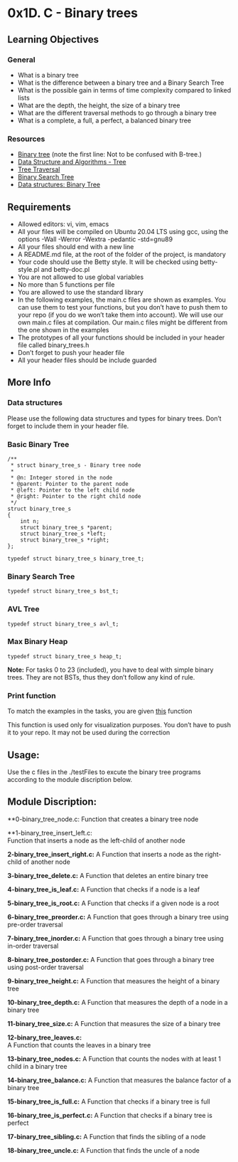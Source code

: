 # 0x1D. C - Binary trees


## Learning Objectives
### General
* What is a binary tree
* What is the difference between a binary tree and a Binary Search Tree
* What is the possible gain in terms of time complexity compared to linked lists
* What are the depth, the height, the size of a binary tree
* What are the different traversal methods to go through a binary tree
* What is a complete, a full, a perfect, a balanced binary tree

### Resources
* [Binary tree](https://alx-intranet.hbtn.io/rltoken/1F2x42-8vUbOmU4L1C1KMg) (note the first line: Not to be confused with B-tree.)
* [Data Structure and Algorithms - Tree](https://alx-intranet.hbtn.io/rltoken/QmcTMCkQyrgMjrqoWxYdhw)
* [Tree Traversal](https://alx-intranet.hbtn.io/rltoken/nMxoYQdZR_guroan8JeqBQ)
* [Binary Search Tree](https://alx-intranet.hbtn.io/rltoken/qO5dBlMnYJzbaWG3xVpcnQ)
* [Data structures: Binary Tree](https://alx-intranet.hbtn.io/rltoken/BeyJ2gjlE7_djwRiDyeHig)

## Requirements
* Allowed editors: vi, vim, emacs
* All your files will be compiled on Ubuntu 20.04 LTS using gcc, using the options -Wall -Werror -Wextra -pedantic -std=gnu89
* All your files should end with a new line
* A README.md file, at the root of the folder of the project, is mandatory
* Your code should use the Betty style. It will be checked using betty-style.pl and betty-doc.pl
* You are not allowed to use global variables
* No more than 5 functions per file
* You are allowed to use the standard library
* In the following examples, the main.c files are shown as examples. You can use them to test your functions, but you don’t have to push them to your repo (if you do we won’t take them into account). We will use our own main.c files at compilation. Our main.c files might be different from the one shown in the examples
* The prototypes of all your functions should be included in your header file called binary_trees.h
* Don’t forget to push your header file
* All your header files should be include guarded


## More Info
### Data structures
Please use the following data structures and types for binary trees. Don’t forget to include them in your header file.

### Basic Binary Tree
```
/**
 * struct binary_tree_s - Binary tree node
 *
 * @n: Integer stored in the node
 * @parent: Pointer to the parent node
 * @left: Pointer to the left child node
 * @right: Pointer to the right child node
 */
struct binary_tree_s
{
    int n;
    struct binary_tree_s *parent;
    struct binary_tree_s *left;
    struct binary_tree_s *right;
};

typedef struct binary_tree_s binary_tree_t;
```

### Binary Search Tree
```
typedef struct binary_tree_s bst_t;
```

### AVL Tree
```
typedef struct binary_tree_s avl_t;
```

### Max Binary Heap
```
typedef struct binary_tree_s heap_t;
```

**Note:** For tasks 0 to 23 (included), you have to deal with simple binary trees. They are not BSTs, thus they don’t follow any kind of rule.


### Print function
To match the examples in the tasks, you are given [this](https://github.com/holbertonschool/0x1C.c) function

This function is used only for visualization purposes. You don’t have to push it to your repo. It may not be used during the correction

## Usage:
Use the c files in the ./testFiles to excute the binary tree programs according to the module
discription below.

## Module Discription:
**0-binary_tree_node.c:
Function that creates a binary tree node

**1-binary_tree_insert_left.c:  
Function that inserts a node as the left-child of another node

**2-binary_tree_insert_right.c:**
A Function that inserts a node as the right-child of another node

**3-binary_tree_delete.c:**
A Function that deletes an entire binary tree

**4-binary_tree_is_leaf.c:**
A Function that checks if a node is a leaf

**5-binary_tree_is_root.c:**
A Function that checks if a given node is a root

**6-binary_tree_preorder.c:**
A Function that goes through a binary tree using pre-order traversal

**7-binary_tree_inorder.c:**
A Function that goes through a binary tree using in-order traversal

**8-binary_tree_postorder.c:**
A Function that goes through a binary tree using post-order traversal

**9-binary_tree_height.c:**
A Function that measures the height of a binary tree

**10-binary_tree_depth.c:**
A Function that measures the depth of a node in a binary tree

**11-binary_tree_size.c:**
A Function that measures the size of a binary tree

**12-binary_tree_leaves.c:**   
A Function that counts the leaves in a binary tree

**13-binary_tree_nodes.c:**
A Function that counts the nodes with at least 1 child in a binary tree

**14-binary_tree_balance.c:**
A Function that measures the balance factor of a binary tree

**15-binary_tree_is_full.c:**
A Function that checks if a binary tree is full

**16-binary_tree_is_perfect.c:**
A Function that checks if a binary tree is perfect

**17-binary_tree_sibling.c:**
A Function that finds the sibling of a node

**18-binary_tree_uncle.c:**
A Function that finds the uncle of a node

